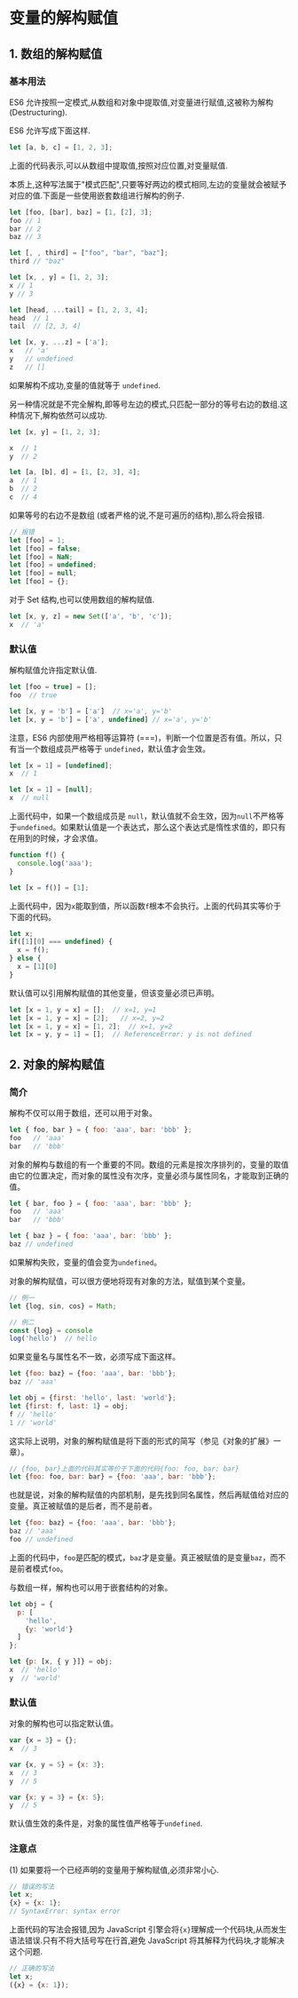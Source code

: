# 变量的解构赋值

## 1. 数组的解构赋值

### 基本用法

ES6 允许按照一定模式,从数组和对象中提取值,对变量进行赋值,这被称为解构 (Destructuring).

ES6 允许写成下面这样.

```js
let [a, b, c] = [1, 2, 3];
```

上面的代码表示,可以从数组中提取值,按照对应位置,对变量赋值.

本质上,这种写法属于"模式匹配",只要等好两边的模式相同,左边的变量就会被赋予对应的值.下面是一些使用嵌套数组进行解构的例子.

```js
let [foo, [bar], baz] = [1, [2], 3];
foo // 1
bar // 2
baz // 3

let [, , third] = ["foo", "bar", "baz"];
third // "baz"

let [x, , y] = [1, 2, 3];
x // 1
y // 3

let [head, ...tail] = [1, 2, 3, 4];
head  // 1
tail  // [2, 3, 4]

let [x, y, ...z] = ['a'];
x   // 'a'
y   // undefined
z   // []
```

如果解构不成功,变量的值就等于 `undefined`.

另一种情况就是不完全解构,即等号左边的模式,只匹配一部分的等号右边的数组.这种情况下,解构依然可以成功.

```js
let [x, y] = [1, 2, 3];

x  // 1
y  // 2

let [a, [b], d] = [1, [2, 3], 4];
a  // 1
b  // 2
c  // 4
```

如果等号的右边不是数组 (或者严格的说,不是可遍历的结构),那么将会报错.

```js
// 报错
let [foo] = 1;
let [foo] = false;
let [foo] = NaN;
let [foo] = undefined;
let [foo] = null;
let [foo] = {};
```

对于 Set 结构,也可以使用数组的解构赋值.

```js
let [x, y, z] = new Set(['a', 'b', 'c']);
x  // 'a'
```

### 默认值

解构赋值允许指定默认值.

```js
let [foo = true] = [];
foo  // true

let [x, y = 'b'] = ['a']  // x='a', y='b'
let [x, y = 'b'] = ['a', undefined] // x='a', y='b'
```

注意，ES6 内部使用严格相等运算符 (===)，判断一个位置是否有值。所以，只有当一个数组成员严格等于 `undefined`，默认值才会生效。

```js
let [x = 1] = [undefined];
x  // 1

let [x = 1] = [null];
x  // null
```

上面代码中，如果一个数组成员是 `null`，默认值就不会生效，因为`null`不严格等于`undefined`。如果默认值是一个表达式，那么这个表达式是惰性求值的，即只有在用到的时候，才会求值。

```js
function f() {
  console.log('aaa');
}

let [x = f()] = [1];
```

上面代码中，因为`x`能取到值，所以函数`f`根本不会执行。上面的代码其实等价于下面的代码。

```js
let x;
if([1][0] === undefined) {
  x = f();
} else {
  x = [1][0]
}
```

默认值可以引用解构赋值的其他变量，但该变量必须已声明。

```js
let [x = 1, y = x] = [];  // x=1, y=1
let [x = 1, y = x] = [2];   // x=2, y=2
let [x = 1, y = x] = [1, 2];  // x=1, y=2
let [x = y, y = 1] = [];  // ReferenceError: y is not defined
```

## 2. 对象的解构赋值

### 简介

解构不仅可以用于数组，还可以用于对象。

```js
let { foo, bar } = { foo: 'aaa', bar: 'bbb' };
foo   // 'aaa'
bar   // 'bbb'
```

对象的解构与数组的有一个重要的不同。数组的元素是按次序排列的，变量的取值由它的位置决定，而对象的属性没有次序，变量必须与属性同名，才能取到正确的值。

```js
let { bar, foo } = { foo: 'aaa', bar: 'bbb' };
foo   // 'aaa'
bar   // 'bbb'

let { baz } = { foo: 'aaa', bar: 'bbb' };
baz // undefined
```

如果解构失败，变量的值会变为`undefined`。

对象的解构赋值，可以很方便地将现有对象的方法，赋值到某个变量。

```js
// 例一
let {log, sin, cos} = Math;

// 例二
const {log} = console
log('hello')  // hello
```

如果变量名与属性名不一致，必须写成下面这样。

```js
let {foo: baz} = {foo: 'aaa', bar: 'bbb'};
baz // 'aaa'

let obj = {first: 'hello', last: 'world'};
let {first: f, last: 1} = obj;
f // 'hello'
1 // 'world'
```

这实际上说明，对象的解构赋值是将下面的形式的简写（参见《对象的扩展》一章）。

```js
// {foo, bar}上面的代码其实等价于下面的代码{foo: foo, bar: bar}
let {foo: foo, bar: bar} = {foo: 'aaa', bar: 'bbb'};
```

也就是说，对象的解构赋值的内部机制，是先找到同名属性，然后再赋值给对应的变量。真正被赋值的是后者，而不是前者。

```js
let {foo: baz} = {foo: 'aaa', bar: 'bbb'};
baz // 'aaa'
foo // undefined
```

上面的代码中，`foo`是匹配的模式，`baz`才是变量。真正被赋值的是变量`baz`，而不是前者模式`foo`。

与数组一样，解构也可以用于嵌套结构的对象。

```js
let obj = {
  p: [
    'hello',
    {y: 'world'}
  ]
};

let {p: [x, { y }]} = obj;
x  // 'hello'
y  // 'world'
```

### 默认值

对象的解构也可以指定默认值。

```js
var {x = 3} = {};
x  // 3

var {x, y = 5} = {x: 3};
x  // 3
y  // 5

var {x: y = 3} = {x: 5};
y  // 5
```

默认值生效的条件是，对象的属性值严格等于`undefined`.

### 注意点

(1) 如果要将一个已经声明的变量用于解构赋值,必须非常小心.

```js
// 错误的写法
let x;
{x} = {x: 1};
// SyntaxError: syntax error
```

上面代码的写法会报错,因为 JavaScript 引擎会将`{x}`理解成一个代码块,从而发生语法错误.只有不将大括号写在行首,避免 JavaScript 将其解释为代码块,才能解决这个问题.

```js
// 正确的写法
let x;
({x} = {x: 1});
```
